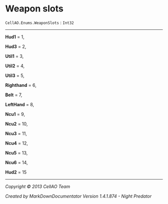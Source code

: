 # Weapon slots #
`CellAO.Enums.WeaponSlots`   : `Int32`  

----------


**Hud1** = 1,

**Hud3** = 2,

**Util1** = 3,

**Util2** = 4,

**Util3** = 5,

**Righthand** = 6,

**Belt** = 7,

**LeftHand** = 8,

**Ncu1** = 9,

**Ncu2** = 10,

**Ncu3** = 11,

**Ncu4** = 12,

**Ncu5** = 13,

**Ncu6** = 14,

**Hud2** = 15


----------

*Copyright © 2013 CellAO Team*

*Created by MarkDownDocumentator Version 1.4.1.874 - Night Predator*


